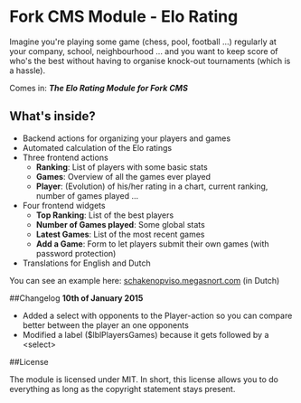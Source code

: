 Fork CMS Module - Elo Rating
============================

Imagine you're playing some game (chess, pool, football ...) regularly at your company, school, neighbourhood ... and you want to keep score of who's the best without having to organise knock-out tournaments (which is a hassle).
 
Comes in: ***The Elo Rating Module for Fork CMS***

## What's inside?
* Backend actions for organizing your players and games
* Automated calculation of the Elo ratings
* Three frontend actions
	* **Ranking**: List of players with some basic stats
	* **Games**: Overview of all the games ever played
	* **Player**: (Evolution) of his/her rating in a chart, current ranking, number of games played ...
* Four frontend widgets
 	* **Top Ranking**: List of the best players
	* **Number of Games played**: Some global stats
	* **Latest Games**: List of the most recent games
	* **Add a Game**: Form to let players submit their own games (with password protection)
* Translations for English and Dutch

You can see an example here: [schakenopviso.megasnort.com](http://schakenopviso.megasnort.com) (in Dutch)

##Changelog
**10th of January 2015**

* Added a select with opponents to the Player-action so you can compare better between the player an one opponents
* Modified a label ($lblPlayersGames) because it gets followed by a &lt;select&gt;

##License

The module is licensed under MIT. In short, this license allows you to do everything as long as the copyright statement stays present.
